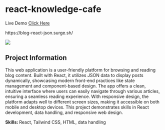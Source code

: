 # react-knowledge-cafe
<P>Live Demo <a href="https:https://blog-react-json.surge.sh/">Click Here</a></P>
<p>https://blog-react-json.surge.sh/</p>
<img src="https://i.ibb.co.com/qNvWXTL/knowledge-cafe.png"/>
<h2>Project Information</h2>
<p>This web application is a user-friendly platform for browsing and reading blog content. Built with React, it utilizes JSON data to display posts dynamically, showcasing modern front-end practices like state management and component-based design. The app offers a clean, intuitive interface where users can easily navigate through various articles, ensuring a seamless reading experience. With responsive design, the platform adapts well to different screen sizes, making it accessible on both mobile and desktop devices. This project demonstrates skills in React development, data handling, and responsive web design.</p>
<p><b>Skills: </b> React, Tailwind CSS, HTML, data handling</p>
